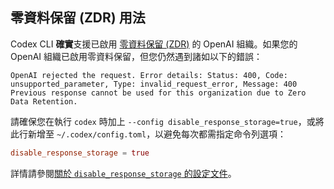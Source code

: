 ## 零資料保留 (ZDR) 用法

Codex CLI **確實**支援已啟用 [零資料保留 (ZDR)](https://platform.openai.com/docs/guides/your-data#zero-data-retention) 的 OpenAI 組織。如果您的 OpenAI 組織已啟用零資料保留，但您仍然遇到諸如以下的錯誤：

```
OpenAI rejected the request. Error details: Status: 400, Code: unsupported_parameter, Type: invalid_request_error, Message: 400 Previous response cannot be used for this organization due to Zero Data Retention.
```

請確保您在執行 `codex` 時加上 `--config disable_response_storage=true`，或將此行新增至 `~/.codex/config.toml`，以避免每次都需指定命令列選項：

```toml
disable_response_storage = true
```

詳情請參閱[關於 `disable_response_storage` 的設定文件](./config.md#disable_response_storage)。